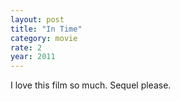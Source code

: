 ```yaml
---
layout: post
title: "In Time"
category: movie
rate: 2
year: 2011
---
```


I love this film so much. Sequel please.
